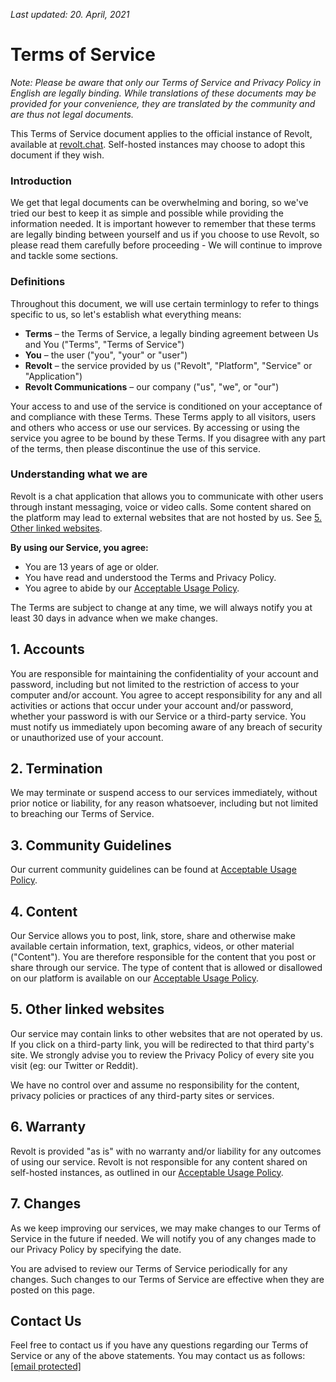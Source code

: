 _Last updated: 20. April, 2021_

Terms of Service
================

_Note: Please be aware that only our Terms of Service and Privacy Policy in English are legally binding. While translations of these documents may be provided for your convenience, they are translated by the community and are thus not legal documents._

This Terms of Service document applies to the official instance of Revolt, available at [revolt.chat](https://revolt.chat/). Self-hosted instances may choose to adopt this document if they wish.

### **Introduction**

We get that legal documents can be overwhelming and boring, so we've tried our best to keep it as simple and possible while providing the information needed. It is important however to remember that these terms are legally binding between yourself and us if you choose to use Revolt, so please read them carefully before proceeding - We will continue to improve and tackle some sections.

### Definitions

Throughout this document, we will use certain terminlogy to refer to things specific to us, so let's establish what everything means:

* **Terms** – the Terms of Service, a legally binding agreement between Us and You ("Terms", "Terms of Service")
* **You** – the user ("you", "your" or "user")
* **Revolt** – the service provided by us ("Revolt", "Platform", "Service" or "Application")
* **Revolt Communications** – our company ("us", "we", or "our")

Your access to and use of the service is conditioned on your acceptance of and compliance with these Terms. These Terms apply to all visitors, users and others who access or use our services. By accessing or using the service you agree to be bound by these Terms. If you disagree with any part of the terms, then please discontinue the use of this service.

### **Understanding what we are**

Revolt is a chat application that allows you to communicate with other users through instant messaging, voice or video calls. Some content shared on the platform may lead to external websites that are not hosted by us. See [5\. Other linked websites](#5.%20Other%20linked%20websites).

**By using our Service, you agree:**

* You are 13 years of age or older.
* You have read and understood the Terms and Privacy Policy.
* You agree to abide by our [Acceptable Usage Policy](https://revolt.chat/aup).

The Terms are subject to change at any time, we will always notify you at least 30 days in advance when we make changes.

1\. **Accounts**
----------------

You are responsible for maintaining the confidentiality of your account and password, including but not limited to the restriction of access to your computer and/or account. You agree to accept responsibility for any and all activities or actions that occur under your account and/or password, whether your password is with our Service or a third-party service. You must notify us immediately upon becoming aware of any breach of security or unauthorized use of your account.

2\. Termination
---------------

We may terminate or suspend access to our services immediately, without prior notice or liability, for any reason whatsoever, including but not limited to breaching our Terms of Service.

3\. Community Guidelines
------------------------

Our current community guidelines can be found at [Acceptable Usage Policy](https://revolt.chat/aup).

4\. Content
-----------

Our Service allows you to post, link, store, share and otherwise make available certain information, text, graphics, videos, or other material ("Content"). You are therefore responsible for the content that you post or share through our service. The type of content that is allowed or disallowed on our platform is available on our [Acceptable Usage Policy](https://revolt.chat/aup).

5\. Other linked websites
-------------------------

Our service may contain links to other websites that are not operated by us. If you click on a third-party link, you will be redirected to that third party's site. We strongly advise you to review the Privacy Policy of every site you visit (eg: our Twitter or Reddit).

We have no control over and assume no responsibility for the content, privacy policies or practices of any third-party sites or services.

6\. **Warranty**
----------------

Revolt is provided "as is" with no warranty and/or liability for any outcomes of using our service. Revolt is not responsible for any content shared on self-hosted instances, as outlined in our [Acceptable Usage Policy](https://revolt.chat/aup).

7\. Changes
-----------

As we keep improving our services, we may make changes to our Terms of Service in the future if needed. We will notify you of any changes made to our Privacy Policy by specifying the date.

You are advised to review our Terms of Service periodically for any changes. Such changes to our Terms of Service are effective when they are posted on this page.

Contact Us
----------

Feel free to contact us if you have any questions regarding our Terms of Service or any of the above statements. You may contact us as follows: [\[email protected\]](https://revolt.chat/cdn-cgi/l/email-protection)